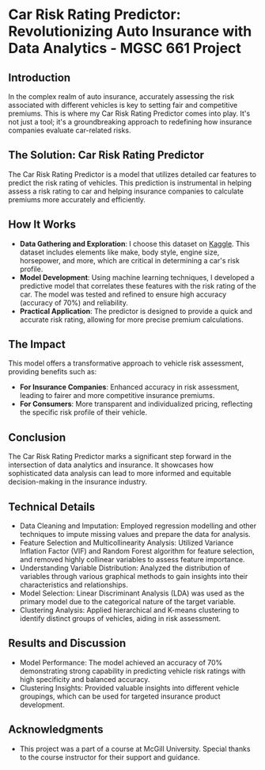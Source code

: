 # Car Risk Rating Predictor: Revolutionizing Auto Insurance with Data Analytics - MGSC 661 Project

## Introduction
In the complex realm of auto insurance, accurately assessing the risk associated with different vehicles is key to setting fair and competitive premiums. This is where my Car Risk Rating Predictor comes into play. It's not just a tool; it's a groundbreaking approach to redefining how insurance companies evaluate car-related risks.

## The Solution: Car Risk Rating Predictor
The Car Risk Rating Predictor is a model that utilizes detailed car features to predict the risk rating of vehicles. This prediction is instrumental in helping assess a risk rating to car and helping insurance companies to calculate premiums more accurately and efficiently.

## How It Works
- **Data Gathering and Exploration**: I choose this dataset on [Kaggle](https://www.kaggle.com/datasets/toramky/automobile-dataset?resource=download). This dataset includes elements like make, body style, engine size, horsepower, and more, which are critical in determining a car's risk profile.
- **Model Development**: Using machine learning techniques, I developed a predictive model that correlates these features with the risk rating of the car. The model was tested and refined to ensure high accuracy (accuracy of 70%) and reliability.
- **Practical Application**: The predictor is designed to provide a quick and accurate risk rating, allowing for more precise premium calculations.

## The Impact
This model offers a transformative approach to vehicle risk assessment, providing benefits such as:
- **For Insurance Companies**: Enhanced accuracy in risk assessment, leading to fairer and more competitive insurance premiums.
- **For Consumers**: More transparent and individualized pricing, reflecting the specific risk profile of their vehicle.

## Conclusion
The Car Risk Rating Predictor marks a significant step forward in the intersection of data analytics and insurance. It showcases how sophisticated data analysis can lead to more informed and equitable decision-making in the insurance industry.

## Technical Details
- Data Cleaning and Imputation: Employed regression modelling and other techniques to impute missing values and prepare the data for analysis.
- Feature Selection and Multicollinearity Analysis: Utilized Variance Inflation Factor (VIF) and Random Forest algorithm for feature selection, and removed highly collinear variables to assess feature importance.
- Understanding Variable Distribution: Analyzed the distribution of variables through various graphical methods to gain insights into their characteristics and relationships.
- Model Selection: Linear Discriminant Analysis (LDA) was used as the primary model due to the categorical nature of the target variable. 
- Clustering Analysis: Applied hierarchical and K-means clustering to identify distinct groups of vehicles, aiding in risk assessment.

## Results and Discussion
- Model Performance: The model achieved an accuracy of 70% demonstrating strong capability in predicting vehicle risk ratings with high specificity and balanced accuracy.
- Clustering Insights: Provided valuable insights into different vehicle groupings, which can be used for targeted insurance product development.

## Acknowledgments
- This project was a part of a course at McGill University. Special thanks to the course instructor for their support and guidance.

